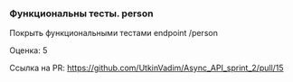 ### Функциональны тесты. person

Покрыть функциональными тестами endpoint /person 

Оценка: 5

Ссылка на PR: https://github.com/UtkinVadim/Async_API_sprint_2/pull/15